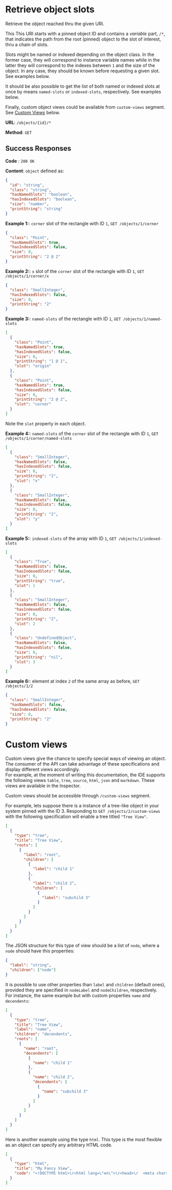 # Retrieve object slots

Retrieve the object reached thru the given URI.

This This URI starts with a pinned object ID and contains a _variable_ part, `/*`, that indicates the path from the root (pinned) object to the slot of interest, thru a chain of slots.

Slots might be named or indexed depending on the object class. In the former case, they will correspond to instance variable names while in the latter they will correspond to the indexes between `1` and the size of the object. In any case, they should be known before requesting a given slot. See examples below.

It should be also possible to get the list of both named or indexed slots at once by means `named-slots` or `indexed-slots`, respectively. See examples below.

Finally, custom object views could be available from `custom-views` segment. See [Custom Views](#custom-views) below.

**URL**: `/objects/{id}/*`

**Method**: `GET`

## Success Responses

**Code** : `200 OK`

**Content**: `object` defined as:

```json
{
  "id": "string",
  "class": "string",
  "hasNamedSlots": "boolean",
  "hasIndexedSlots": "boolean",
  "size": "number",
  "printString": "string"
}
```

**Example 1:**: `corner` slot of the rectangle with ID `1`, `GET /objects/1/corner`

```json
{
  "class": "Point",
  "hasNamedSlots": true,
  "hasIndexedSlots": false,
  "size": 0,
  "printString": "2 @ 2"
}
```

**Example 2:**: `x` slot of the `corner` slot of the rectangle with ID `1`, `GET /objects/1/corner/x`

```json
{
  "class": "SmallInteger",
  "hasIndexedSlots": false,
  "size": 0,
  "printString": "2"
}
```

**Example 3:**: `named-slots` of the rectangle with ID `1`, `GET /objects/1/named-slots`

```json
[
  {
    "class": "Point",
    "hasNamedSlots": true,
    "hasIndexedSlots": false,
    "size": 0,
    "printString": "1 @ 1",
    "slot": "origin"
  },
  {
    "class": "Point",
    "hasNamedSlots": true,
    "hasIndexedSlots": false,
    "size": 0,
    "printString": "2 @ 2",
    "slot": "corner"
  }
]
```

Note the `slot` property in each object.

**Example 4:**: `named-slots` of the `corner` slot of the rectangle with ID `1`, `GET /objects/1/corner/named-slots`

```json
[
  {
    "class": "SmallInteger",
    "hasNamedSlots": false,
    "hasIndexedSlots": false,
    "size": 0,
    "printString": "2",
    "slot": "x"
  },
  {
    "class": "SmallInteger",
    "hasNamedSlots": false,
    "hasIndexedSlots": false,
    "size": 0,
    "printString": "2",
    "slot": "y"
  }
]
```

**Example 5:**: `indexed-slots` of the array with ID `1`, `GET /objects/1/indexed-slots`

```json
[
  {
    "class": "True",
    "hasNamedSlots": false,
    "hasIndexedSlots": false,
    "size": 0,
    "printString": "true",
    "slot": 1
  },
  {
    "class": "SmallInteger",
    "hasNamedSlots": false,
    "hasIndexedSlots": false,
    "size": 0,
    "printString": "2",
    "slot": 2
  },
  {
    "class": "UndefinedObject",
    "hasNamedSlots": false,
    "hasIndexedSlots": false,
    "size": 0,
    "printString": "nil",
    "slot": 3
  }
]
```

**Example 6:**: element at index `2` of the same array as before, `GET /objects/1/2`

```json
{
  "class": "SmallInteger",
  "hasNamedSlots": false,
  "hasIndexedSlots": false,
  "size": 0,
  "printString": "2"
}
```

# Custom views

Custom views give the chance to specify special ways of viewing an object. The consumer of the API can take advantage of these specifications and display different views accordingly.\
For example, at the moment of writing this documentation, the IDE supports the following views `table`, `tree`, `source`, `html`, `json` and `markdown`. These views are available in the Inspector.

Custom views should be accessible through `/custom-views` segment.

For example, lets suppose there is a instance of a tree-like object in your system pinned with the ID 3.
Responding to `GET /objects/2/custom-views` with the following specification will enable a tree titled `"Tree View"`.

```json
[
  {
    "type": "tree",
    "title": "Tree View",
    "roots": [
      {
        "label": "root",
        "children": [
          {
            "label": "child 1"
          },
          {
            "label": "child 2",
            "children": [
              {
                "label": "subchild 3"
              }
            ]
          }
        ]
      }
    ]
  }
]
```

The JSON structure for this type of view should be a list of `node`, where a `node` should have this properties:

```json
{
  "label": "string",
  "children": ["node"]
}
```

It is possible to use other properties than `label` and `children` (default ones), provided they are specified in `nodeLabel` and `nodeChildren`, respectively.\
For instance, the same example but with custom properties `name` and `decendents`:

```json
[
  {
    "type": "tree",
    "title": "Tree View",
    "label": "name",
    "children": "decendents",
    "roots": [
      {
        "name": "root",
        "decendents": [
          {
            "name": "child 1"
          },
          {
            "name": "child 2",
            "decendents": [
              {
                "name": "subchild 3"
              }
            ]
          }
        ]
      }
    ]
  }
]
```

Here is another example using the type `html`. This type is the most flexible as an object can specify any arbitrary HTML code.

```json
[
  {
    "type": "html",
    "title": "My Fancy View",
    "code": "<!DOCTYPE html>\r<html lang=\"en\">\r<head>\r  <meta charset=\"UTF-8\">\r  <meta http-equiv=\"X-UA-Compatible\" content=\"IE=edge\">\r  <meta name=\"viewport\" content=\"width=device-width, initial-scale=1.0\">\r  <style>\r\r* {\r  padding: 0;\r  margin: 0 ;\r  box-sizing: border: box;\r}\r\rbody {\r  background-image: linear-gradient(to right, #f78ca0 0%, #f9748f 19%, #fd868c 60%, #fe9a8b 100%);\r  background-attachment: fixed;\r  height: 100vh;\r  display: grid;\r  justify-content: center;\r  align-content: center;\r  grid-template-columns: minmax(150px, 440px);\r  font-family: 'Montserrat', sans-serif;\r}\r\r#wrapper {\r  max-width: 400px;\r  padding: 20px;\r}\r\r#title {\r  margin-bottom: 20px;\r}\r\rblockquote {\r  border-left: 5px solid white;\r  padding-left: 20px;\r}\r</style>\r  <title>Blockquote</title>\r</head>\r<body>\r  <div id=\"wrapper\">\r    <h1 id=\"title\">Fancy Object</h1>\r    <blockquote>\r      This is my facy view.\r    </blockquote>\r  </div>\r</body>\r</html>"
  }
]
```
